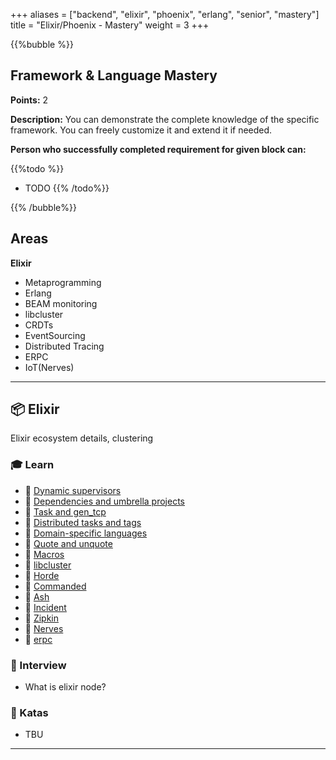 +++
aliases = ["backend", "elixir", "phoenix", "erlang", "senior", "mastery"]
title = "Elixir/Phoenix - Mastery"
weight = 3
+++

{{%bubble %}}

## Framework & Language Mastery

**Points:** 2 

**Description:** You can demonstrate the complete knowledge of the specific framework. You can freely customize it and extend it if needed.

**Person who successfully completed requirement for given block can:** 

{{%todo %}}
- TODO
{{% /todo%}}

{{% /bubble%}}

## Areas

**Elixir**
- Metaprogramming
- Erlang
- BEAM monitoring
- libcluster
- CRDTs
- EventSourcing
- Distributed Tracing
- ERPC
- IoT(Nerves)

---

## 📦 Elixir

Elixir ecosystem details, clustering

### 🎓 Learn

  - 📗 [Dynamic supervisors](https://elixir-lang.org/getting-started/mix-otp/dynamic-supervisor.html)
  - 📗 [Dependencies and umbrella projects](https://elixir-lang.org/getting-started/mix-otp/dependencies-and-umbrella-projects.html)
  - 📗 [Task and gen_tcp](https://elixir-lang.org/getting-started/mix-otp/task-and-gen-tcp.html)
  - 📗 [Distributed tasks and tags](https://elixir-lang.org/getting-started/mix-otp/distributed-tasks.html)
  - 📗 [Domain-specific languages](https://elixir-lang.org/getting-started/meta/domain-specific-languages.html)
  - 📗 [Quote and unquote](https://elixir-lang.org/getting-started/meta/quote-and-unquote.html)
  - 📗 [Macros](https://elixir-lang.org/getting-started/meta/macros.html)
  - 📗 [libcluster](https://github.com/bitwalker/libcluster)
  - 📗 [Horde](https://github.com/derekkraan/horde)
  - 📗 [Commanded](https://github.com/commanded/commanded)
  - 📗 [Ash](https://github.com/ash-project/ash)
  - 📗 [Incident](https://github.com/pedroassumpcao/incident)
  - 📗 [Zipkin](https://zipkin.io/)
  - 📗 [Nerves](https://www.nerves-project.org/)
  - 📗 [erpc](https://erlang.org/doc/man/rpc.html)

### 🎤 Interview

- What is elixir node?

### 📝 Katas

- TBU

---
